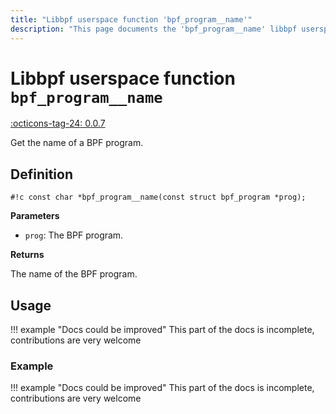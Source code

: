 ```yaml
---
title: "Libbpf userspace function 'bpf_program__name'"
description: "This page documents the 'bpf_program__name' libbpf userspace function, including its definition, usage, and examples."
---
```

# Libbpf userspace function `bpf_program__name`

<!-- [LIBBPF_TAG] -->
[:octicons-tag-24: 0.0.7](https://github.com/libbpf/libbpf/releases/tag/v0.0.7)
<!-- [/LIBBPF_TAG] -->

Get the name of a BPF program.

## Definition

`#!c const char *bpf_program__name(const struct bpf_program *prog);`

**Parameters**

- `prog`: The BPF program.

**Returns**

The name of the BPF program.

## Usage

!!! example "Docs could be improved"
    This part of the docs is incomplete, contributions are very welcome

### Example

!!! example "Docs could be improved"
    This part of the docs is incomplete, contributions are very welcome
